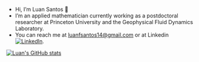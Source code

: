 - Hi, I’m Luan Santos 👋
- I’m an applied mathematician currently working as a postdoctoral researcher at Princeton University and the Geophysical Fluid Dynamics Laboratory.
- You can reach me at luanfsantos14@gmail.com or at Linkedin [![LinkedIn][1.1]][1].


<!-- links to social media icons -->

[1.1]: https://raw.githubusercontent.com/MartinHeinz/MartinHeinz/master/linkedin-3-16.png  (LinkedIn icon without padding)

<!-- links to your social media accounts -->

[1]: https://www.linkedin.com/in/luan-f-santos-b59a95168/


[![Luan's GitHub stats](https://github-readme-stats-sigma-five.vercel.app/api?username=luanfs&show_icons=true&theme=transparent)](https://github.com/luanfs/luanfs)

<!---
luanfs/luanfs is a ✨ special ✨ repository because its `README.md` (this file) appears on your GitHub profile.
You can click the Preview link to take a look at your changes.
--->
